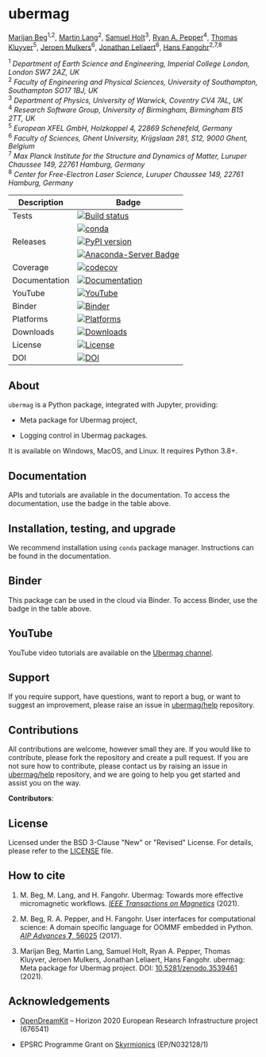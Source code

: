 # ubermag
[Marijan Beg](https://github.com/@marijanbeg)<sup>1,2</sup>, [Martin Lang](https://github.com/@lang-m)<sup>2</sup>, [Samuel Holt](https://github.com/@samjrholt)<sup>3</sup>, [Ryan A. Pepper](https://github.com/@rpep)<sup>4</sup>, [Thomas Kluyver](https://github.com/@takluyver)<sup>5</sup>, [Jeroen Mulkers](https://github.com/@JeroenMulkers)<sup>6</sup>, [Jonathan Leliaert](https://github.com/@JLeliaert)<sup>6</sup>, [Hans Fangohr](https://github.com/@fangohr)<sup>2,7,8</sup>

<sup>1</sup> *Department of Earth Science and Engineering, Imperial College London, London SW7 2AZ, UK*  
<sup>2</sup> *Faculty of Engineering and Physical Sciences, University of Southampton, Southampton SO17 1BJ, UK*  
<sup>3</sup> *Department of Physics, University of Warwick, Coventry CV4 7AL, UK*  
<sup>4</sup> *Research Software Group, University of Birmingham, Birmingham B15 2TT, UK*  
<sup>5</sup> *European XFEL GmbH, Holzkoppel 4, 22869 Schenefeld, Germany*  
<sup>6</sup> *Faculty of Sciences, Ghent University, Krijgslaan 281, S12, 9000 Ghent, Belgium*  
<sup>7</sup> *Max Planck Institute for the Structure and Dynamics of Matter, Luruper Chaussee 149, 22761 Hamburg, Germany*  
<sup>8</sup> *Center for Free-Electron Laser Science, Luruper Chaussee 149, 22761 Hamburg, Germany*

| Description | Badge |
| --- | --- |
| Tests | [![Build status](https://github.com/ubermag/ubermag/workflows/workflow/badge.svg)](https://github.com/ubermag/ubermag/actions?query=workflow%3Aworkflow) |
|       | [![conda](https://github.com/ubermag/ubermag/workflows/conda/badge.svg)](https://github.com/ubermag/ubermag/actions?query=workflow%3Aconda) |
| Releases | [![PyPI version](https://badge.fury.io/py/ubermag.svg)](https://badge.fury.io/py/ubermag) |
|          | [![Anaconda-Server Badge](https://anaconda.org/conda-forge/ubermag/badges/version.svg)](https://anaconda.org/conda-forge/ubermag) |
| Coverage | [![codecov](https://codecov.io/gh/ubermag/ubermag/branch/master/graph/badge.svg?token=hcK4fofmrL)](https://codecov.io/gh/ubermag/ubermag) |
| Documentation | [![Documentation](https://img.shields.io/badge/Docs-ubermag.github.io-blue)](https://ubermag.github.io/documentation/ubermag.html) |
| YouTube | [![YouTube](https://img.shields.io/badge/YouTube-ubermag-blue)](https://www.youtube.com/channel/UC7MSqVQSMFV42R1jAYmKGLg) |
| Binder | [![Binder](https://mybinder.org/badge_logo.svg)](https://mybinder.org/v2/gh/ubermag/ubermag/stable?filepath=docs%2Fipynb%2Findex.ipynb) |
| Platforms | [![Platforms](https://anaconda.org/conda-forge/ubermag/badges/platforms.svg)](https://anaconda.org/conda-forge/ubermag) |
| Downloads | [![Downloads](https://anaconda.org/conda-forge/ubermag/badges/downloads.svg)](https://anaconda.org/conda-forge/ubermag) |
| License | [![License](https://img.shields.io/badge/License-BSD%203--Clause-blue.svg)](https://opensource.org/licenses/BSD-3-Clause) |
| DOI | [![DOI](https://zenodo.org/badge/67028400.svg)](https://zenodo.org/badge/latestdoi/67028400) |

## About

`ubermag` is a Python package, integrated with Jupyter, providing:

- Meta package for Ubermag project,

- Logging control in Ubermag packages.


It is available on Windows, MacOS, and Linux. It requires Python 3.8+.

## Documentation

APIs and tutorials are available in the documentation. To access the documentation, use the badge in the table above.

## Installation, testing, and upgrade

We recommend installation using `conda` package manager. Instructions can be found in the documentation.

## Binder

This package can be used in the cloud via Binder. To access Binder, use the badge in the table above.

## YouTube

YouTube video tutorials are available on the [Ubermag channel](https://www.youtube.com/channel/UC7MSqVQSMFV42R1jAYmKGLg).

## Support

If you require support, have questions, want to report a bug, or want to suggest an improvement, please raise an issue in [ubermag/help](https://github.com/ubermag/help) repository.

## Contributions

All contributions are welcome, however small they are. If you would like to contribute, please fork the repository and create a pull request. If you are not sure how to contribute, please contact us by raising an issue in [ubermag/help](https://github.com/ubermag/help) repository, and we are going to help you get started and assist you on the way.

**Contributors**:



## License

Licensed under the BSD 3-Clause "New" or "Revised" License. For details, please refer to the [LICENSE](LICENSE) file.

## How to cite

1. M. Beg, M. Lang, and H. Fangohr. Ubermag: Towards more effective micromagnetic workflows. [*IEEE Transactions on Magnetics*](https://doi.org/10.1109/TMAG.2021.3078896) (2021).

2. M. Beg, R. A. Pepper, and H. Fangohr. User interfaces for computational science: A domain specific language for OOMMF embedded in Python. [*AIP Advances* **7**, 56025](http://aip.scitation.org/doi/10.1063/1.4977225) (2017).

3. Marijan Beg, Martin Lang, Samuel Holt, Ryan A. Pepper, Thomas Kluyver, Jeroen Mulkers, Jonathan Leliaert, Hans Fangohr. ubermag: Meta package for Ubermag project. DOI: [10.5281/zenodo.3539461](http://doi.org/10.5281/zenodo.3539461) (2021).

## Acknowledgements

- [OpenDreamKit](http://opendreamkit.org/) – Horizon 2020 European Research Infrastructure project (676541)

- EPSRC Programme Grant on [Skyrmionics](http://www.skyrmions.ac.uk) (EP/N032128/1)

